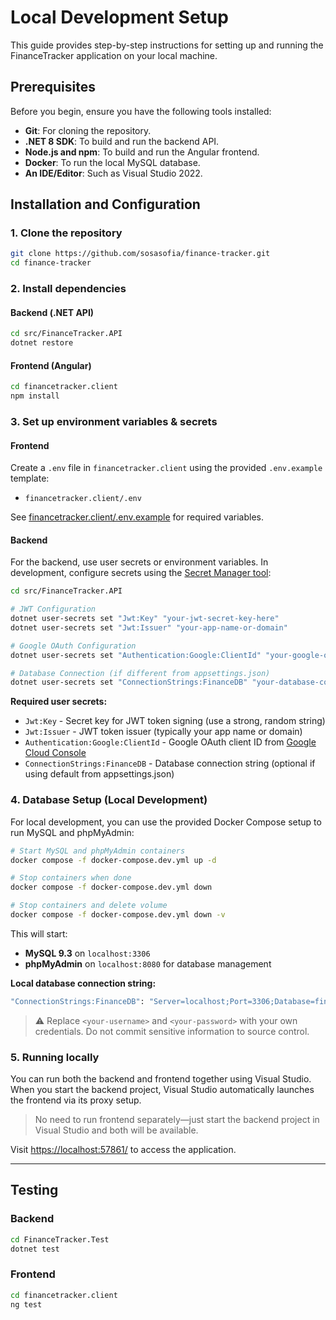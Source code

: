 # Local Development Setup

This guide provides step-by-step instructions for setting up and running the FinanceTracker application on your local machine.

## Prerequisites

Before you begin, ensure you have the following tools installed:
* **Git**: For cloning the repository.
* **.NET 8 SDK**: To build and run the backend API.
* **Node.js and npm**: To build and run the Angular frontend.
* **Docker**: To run the local MySQL database.
* **An IDE/Editor**: Such as Visual Studio 2022.


## Installation and Configuration

### 1. Clone the repository

```bash
git clone https://github.com/sosasofia/finance-tracker.git
cd finance-tracker
```

### 2. Install dependencies

#### Backend (.NET API)
```bash
cd src/FinanceTracker.API
dotnet restore
```

#### Frontend (Angular)
```bash
cd financetracker.client
npm install
```

### 3. Set up environment variables & secrets

#### Frontend

Create a `.env` file in `financetracker.client` using the provided `.env.example` template:

- `financetracker.client/.env`

See [financetracker.client/.env.example](financetracker.client/.env.example) for required variables.

#### Backend

For the backend, use user secrets or environment variables. In development, configure secrets using the [Secret Manager tool](https://learn.microsoft.com/en-us/aspnet/core/security/app-secrets):

```bash
cd src/FinanceTracker.API

# JWT Configuration
dotnet user-secrets set "Jwt:Key" "your-jwt-secret-key-here"
dotnet user-secrets set "Jwt:Issuer" "your-app-name-or-domain"

# Google OAuth Configuration
dotnet user-secrets set "Authentication:Google:ClientId" "your-google-oauth-client-id"

# Database Connection (if different from appsettings.json)
dotnet user-secrets set "ConnectionStrings:FinanceDB" "your-database-connection-string"
```

**Required user secrets:**
- `Jwt:Key` - Secret key for JWT token signing (use a strong, random string)
- `Jwt:Issuer` - JWT token issuer (typically your app name or domain)
- `Authentication:Google:ClientId` - Google OAuth client ID from [Google Cloud Console](https://console.cloud.google.com/)
- `ConnectionStrings:FinanceDB` - Database connection string (optional if using default from appsettings.json)

### 4. Database Setup (Local Development)

For local development, you can use the provided Docker Compose setup to run MySQL and phpMyAdmin:

```bash
# Start MySQL and phpMyAdmin containers
docker compose -f docker-compose.dev.yml up -d

# Stop containers when done
docker compose -f docker-compose.dev.yml down

# Stop containers and delete volume
docker compose -f docker-compose.dev.yml down -v
```

This will start:
- **MySQL 9.3** on `localhost:3306`
- **phpMyAdmin** on `localhost:8080` for database management

**Local database connection string:**

```bash
"ConnectionStrings:FinanceDB": "Server=localhost;Port=3306;Database=finance;User=<your-username>;Password=<your-password>;SslMode=Preferred;"
```
> ⚠️ Replace `<your-username>` and `<your-password>` with your own credentials. Do not commit sensitive information to source control.


### 5. Running locally

You can run both the backend and frontend together using Visual Studio. When you start the backend project, Visual Studio automatically launches the frontend via its proxy setup.

> No need to run frontend separately—just start the backend project in Visual Studio and both will be available.

Visit [https://localhost:57861/](https://localhost:57861/) to access the application.

---

## Testing

### Backend
```bash
cd FinanceTracker.Test
dotnet test
```

### Frontend
```bash
cd financetracker.client
ng test
```